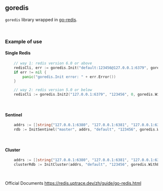 ## goredis

`goredis` library wrapped in [go-redis](github.com/go-redis/redis).

<br>

### Example of use

#### Single Redis

```go
	// way 1: redis version 6.0 or above
	redisCli, err := goredis.Init("default:123456@127.0.0.1:6379", goredis.WithEnableTrace())
	if err != nil {
		panic("goredis.Init error: " + err.Error())
	}

	// way 2: redis version 5.0 or below
	redisCli := goredis.Init2("127.0.0.1:6379", "123456", 0, goredis.WithEnableTrace())
```

<br>

#### Sentinel

```go
	addrs := []string{"127.0.0.1:6380", "127.0.0.1:6381", "127.0.0.1:6382"}
	rdb := InitSentinel("master", addrs, "default", "123456", goredis.WithEnableTrace())
```

<br>

#### Cluster

```go
	addrs := []string{"127.0.0.1:6380", "127.0.0.1:6381", "127.0.0.1:6382"}
	clusterRdb := InitCluster(addrs, "default", "123456", goredis.WithEnableTrace())
```

<br>

Official Documents https://redis.uptrace.dev/zh/guide/go-redis.html
